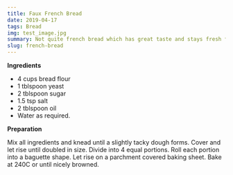```yaml
---
title: Faux French Bread
date: 2019-04-17
tags: Bread
img: test_image.jpg
summary: Not quite french bread which has great taste and stays fresh for longer.
slug: french-bread
---
```


__Ingredients__

+ 4 cups bread flour
+ 1 tblspoon yeast
+ 2 tblspoon sugar
+ 1.5 tsp salt
+ 2 tblspoon oil
+ Water as required.

__Preparation__

Mix all ingredients and knead until a slightly tacky dough forms. Cover and let rise until doubled in size. Divide into 4 equal portions. Roll each portion into a baguette shape. Let rise on a parchment covered baking sheet. Bake at 240C or until nicely browned.